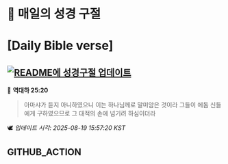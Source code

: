 # 🙏 매일의 성경 구절
# [Daily Bible verse]
## [![README에 성경구절 업데이트](https://github.com/DONGSUKA/first_test/actions/workflows/update-readme-bible.yml/badge.svg)](https://github.com/DONGSUKA/first_test/actions/workflows/update-readme-bible.yml)
<!-- START_BIBLE_VERSE -->
📖 **역대하 25:20**
> 아마샤가 듣지 아니하였으니 이는 하나님께로 말미암은 것이라 그들이 에돔 신들에게 구하였으므로 그 대적의 손에 넘기려 하심이더라

🕊️ _업데이트 시각: 2025-08-19 15:57:20 KST_
  <!-- END_BIBLE_VERSE -->
## GITHUB_ACTION
